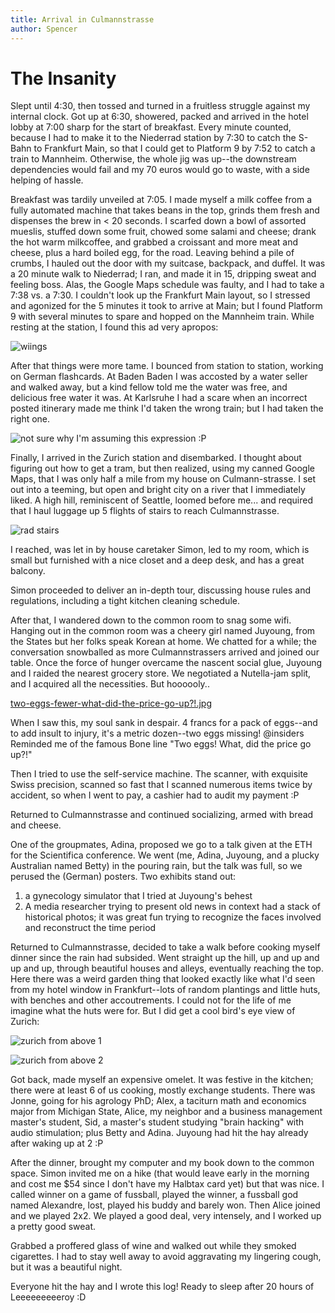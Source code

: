 ```yaml
---
title: Arrival in Culmannstrasse
author: Spencer
---
```


# The Insanity
Slept until 4:30, then tossed and turned in a fruitless struggle against my internal clock. Got up at 6:30, showered, packed and arrived in the hotel lobby at 7:00 sharp for the start of breakfast. Every minute counted, because I had to make it to the Niederrad station by 7:30 to catch the S-Bahn to Frankfurt Main, so that I could get to Platform 9 by 7:52 to catch a train to Mannheim. Otherwise, the whole jig was up--the downstream dependencies would fail and my 70 euros would go to waste, with a side helping of hassle.

Breakfast was tardily unveiled at 7:05. I made myself a milk coffee from a fully automated machine that takes beans in the top, grinds them fresh and dispenses the brew in < 20 seconds. I scarfed down a bowl of assorted mueslis, stuffed down some fruit, chowed some salami and cheese; drank the hot warm milkcoffee, and grabbed a croissant and more meat and cheese, plus a hard boiled egg, for the road. Leaving behind a pile of crumbs, I hauled out the door with my suitcase, backpack, and duffel. It was a 20 minute walk to Niederrad; I ran, and made it in 15, dripping sweat and feeling boss. Alas, the Google Maps schedule was faulty, and I had to take a 7:38 vs. a 7:30. I couldn't look up the Frankfurt Main layout, so I stressed and agonized for the 5 minutes it took to arrive at Main; but I found Platform 9 with several minutes to spare and hopped on the Mannheim train. While resting at the station, I found this ad very apropos:

![wiings](../images/wiings.jpg)

After that things were more tame. I bounced from station to station, working on German flashcards. At Baden Baden I was accosted by a water seller and walked away, but a kind fellow told me the water was free, and delicious free water it was. At Karlsruhe I had a scare when an incorrect posted itinerary made me think I'd taken the wrong train; but I had taken the right one.

 ![not sure why I'm assuming this expression :P](../images/goofy%20expression.jpg)

 Finally, I arrived in the Zurich station and disembarked. I thought about figuring out how to get a tram, but then realized, using my canned Google Maps, that I was only half a mile from my house on Culmann-strasse. I set out into a teeming, but open and bright city on a river that I immediately liked. A high hill, reminiscent of Seattle, loomed before me... and required that I haul luggage up 5 flights of stairs to reach Culmannstrasse.

![rad stairs](../images/rad%20stairs.jpg)

I reached, was let in by house caretaker Simon, led to my room, which is small but furnished with a nice closet and a deep desk, and has a great balcony.

Simon proceeded to deliver an in-depth tour, discussing house rules and regulations, including a tight kitchen cleaning schedule.

After that, I wandered down to the common room to snag some wifi. Hanging out in the common room was a cheery girl named Juyoung, from the States but her folks speak Korean at home. We chatted for a while; the conversation snowballed as more Culmannstrassers arrived and joined our table. Once the force of hunger overcame the nascent social glue, Juyoung and I raided the nearest grocery store. We negotiated a Nutella-jam split, and I acquired all the necessities. But hoooooly..

[two-eggs-fewer-what-did-the-price-go-up?!.jpg](../images/two-eggs-fewer-what-did-the-price-go-up%3F%21.jpg)

When I saw this, my soul sank in despair. 4 francs for a pack of eggs--and to add insult to injury, it's a metric dozen--two eggs missing! @insiders Reminded me of the famous Bone line "Two eggs! What, did the price go up?!"

Then I tried to use the self-service machine. The scanner, with exquisite Swiss precision, scanned so fast that I scanned numerous items twice by accident, so when I went to pay, a cashier had to audit my payment :P

Returned to Culmannstrasse and continued socializing, armed with bread and cheese.

One of the groupmates, Adina, proposed we go to a talk given at the ETH for the Scientifica conference. We went (me, Adina, Juyoung, and a plucky Australian named Betty) in the pouring rain, but the talk was full, so we perused the (German) posters. Two exhibits stand out:

1.  a gynecology simulator that I tried at Juyoung's behest
2.  A media researcher trying to present old news in context had a stack of historical photos; it was great fun trying to recognize the faces involved and reconstruct the time period

Returned to Culmannstrasse, decided to take a walk before cooking myself dinner since the rain had subsided. Went straight up the hill, up and up and up and up, through beautiful houses and alleys, eventually reaching the top. Here there was a weird garden thing that looked exactly like what I'd seen from my hotel window in Frankfurt--lots of random plantings and little huts, with benches and other accoutrements. I could not for the life of me imagine what the huts were for. But I did get a cool bird's eye view of Zurich:

![zurich from above 1](../images/zurich%20from%20above%201.jpg)

![zurich from above 2](../images/zurich%20from%20above%202.jpg)

Got back, made myself an expensive omelet. It was festive in the kitchen; there were at least 6 of us cooking, mostly exchange students. There was Jonne, going for his agrology PhD; Alex, a taciturn math and economics major from Michigan State, Alice, my neighbor and a business management master's student, Sid, a master's student studying "brain hacking" with audio stimulation; plus Betty and Adina. Juyoung had hit the hay already after waking up at 2 :P

After the dinner, brought my computer and my book down to the common space. Simon invited me on a hike (that would leave early in the morning and cost me $54 since I don't have my Halbtax card yet) but that was nice. I called winner on a game of fussball, played the winner, a fussball god named Alexandre, lost, played his buddy and barely won. Then Alice joined and we played 2x2. We played a good deal, very intensely, and I worked up a pretty good sweat.

Grabbed a proffered glass of wine and walked out while they smoked cigarettes. I had to stay well away to avoid aggravating my lingering cough, but it was a beautiful night.

Everyone hit the hay and I wrote this log! Ready to sleep after 20 hours of Leeeeeeeeeroy :D 